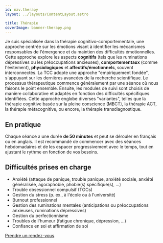 ```yaml
---
id: nav.therapy
layout: ../layouts/ContentLayout.astro

title: Thérapie
coverImage: banner-therapy.png
---
```


Je suis spécialisée dans la thérapie cognitivo-comportementale, une approche centrée sur les émotions visant à
identifier les mécanismes responsables de l'émergence et du maintien des difficultés émotionnelles. Cette approche
explore les aspects **cognitifs** (tels que les ruminations dépressives ou les préoccupations anxieuses),
**comportementaux** (comme l'évitement), **physiologiques** et **affectifs/émotionnels**, souvent interconnectés.
La TCC adopte une approche "empiriquement fondée", s'appuyant sur les dernières avancées de la recherche scientifique.
Le processus thérapeutique commence généralement par une séance où nous faisons le point ensemble. Ensuite, les modules
de suivi sont choisis de manière collaborative et adaptés en fonction des difficultés spécifiques identifiées.
Cette approche englobe diverses "variantes", telles que la thérapie cognitive basée sur la pleine conscience (MBCT),
la thérapie ACT, la thérapie métacognitive, ou encore, la thérapie transdiagnostique.

## En pratique

Chaque séance a une durée **de 50 minutes** et peut se dérouler en français ou en anglais. Il est recommandé de commencer
avec des séances hebdomadaires et de les espacer progressivement avec le temps, tout en ajustant le rythme en fonction
de vos besoins.

## Difficultés prises en charge

-   Anxiété (attaque de panique, trouble panique, anxiété sociale, anxiété généralisée, agoraphobie, phobie(s) spécifique(s), ...)
-   Trouble obsessionnel compulsif (TOCs)
-   Gestion du stress (p. ex., à l'école ou à l'université)
-   Burnout professionnel
-   Gestion des ruminations mentales (anticipations ou préoccupations anxieuses, ruminations dépressives)
-   Gestion du perfectionnisme
-   Troubles de l'humeur (fatigue chronique, dépression, ...)
-   Confiance en soi et affirmation de soi

[Prendre un rendez-vous](/rdv)
